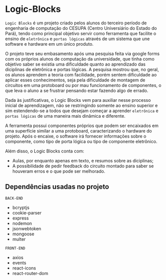 # Logic-Blocks


`Logic Blocks` é um projeto criado pelos alunos do terceiro período de engenharia de computação do CESUPA (Centro Universiário do Estado do Pará),
tendo como principal objetivo servir como ferramenta que facilite o ensino de `eletrônica` e `portas lógicas` através de um sistema que une software
e hardware em um único produto.

O projeto teve seu embasamento após uma pesquisa feita via google forms com os próprios alunos de computação da universidade, que tinha como objetivo 
saber se existia uma dificuldade quanto ao aprendizado das diciplinas de eletrônica e portas lógicas. A pesquisa mostrou que, no geral, os alunos aprendem
a teoria com facilidade, porém sentem dificuldade ao aplicar esses conhecimentos, seja pela dificuldade de montagem de circuitos em uma protoboard ou por mau funcionamento de componentes, o que leva o aluno a se frustrar pensando estar fazendo algo de errado.

Dada às justificativas, o Logic Blocks vem para auxiliar nesse processo inicial de aprendizagem, não se restringindo somente ao ensino superior e sim estendendo-se
a todos que desejam começar a aprender `eletrônica` e `portas lógicas` de uma maneira mais dinâmica e diferente.

A ferramenta possui componentes próprios que podem ser encaixados em uma superfície similar a uma protoboard, caracterizando o hardware do projeto. Após o 
encaixe, o software irá fornecer informações sobre o componente, como tipo de porta lógica ou tipo de componente eletrônico.

Além disso, o Logic Blocks conta com:
- Aulas, por enquanto apenas em texto, e resumos sobre as diciplinas;
- A possibilidade de pedir feedback do circuito montado para saber se houveram erros e o que pode ser melhorado.


## Dependências usadas no projeto


`BACK-END`
- bcryptjs
- cookie-parser
- express
- nodemon
- jsonwebtoken
- mongoose
- multer

`FRONT-END`
- axios 
- events 
- react-icons 
- react-router-dom 
